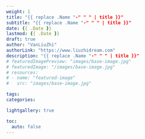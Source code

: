 ```yaml
---
weight: 1
title: "{{ replace .Name "-" " " | title }}"
subtitle: "{{ replace .Name "-" " " | title }}"
date: {{ .Date }}
lastmod: {{ .Date }}
draft: true
author: "VanLiuZhi"
authorLink: "https://www.liuzhidream.com"
description: "{{ replace .Name "-" " " | title }}"
# featuredImagePreview: "images/base-image.jpg"
# featuredImage: "/images/base-image.jpg"
# resources:
# - name: "featured-image"
#   src: "images/base-image.jpg"

tags: 
categories: 

lightgallery: true

toc:
  auto: false
---
```




<!--more-->